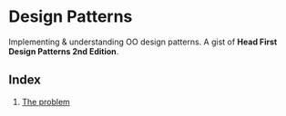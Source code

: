 # Design Patterns

Implementing & understanding OO design patterns. 
A gist of **Head First Design Patterns 2nd Edition**.

## Index

1. [The problem](./problem#problem)